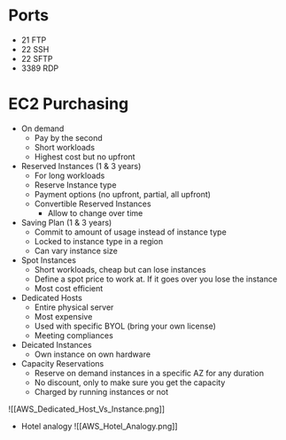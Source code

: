 # Ports
- 21 FTP
- 22 SSH
- 22 SFTP
- 3389 RDP


# EC2 Purchasing

- On demand
	- Pay by the second
	- Short workloads
	- Highest cost but no upfront
- Reserved Instances (1 & 3 years)
	- For long workloads
	- Reserve Instance type
	- Payment options (no upfront, partial, all upfront)
	- Convertible Reserved Instances
		- Allow to change over time
- Saving Plan (1 & 3 years)
	- Commit to amount of usage instead of instance type
	- Locked to instance type in a region
	- Can vary instance size
- Spot Instances
	- Short workloads, cheap but can lose instances
	- Define a spot price to work at. If it goes over you lose the instance
	- Most cost efficient
- Dedicated Hosts
	- Entire physical server 
	- Most expensive
	- Used with specific BYOL (bring your own license)
	- Meeting compliances
- Deicated Instances
	- Own instance on own hardware
- Capacity Reservations
	- Reserve on demand instances in a specific AZ for any duration
	- No discount, only to make sure you get the capacity
	- Charged by running instances or not

![[AWS_Dedicated_Host_Vs_Instance.png]]

- Hotel analogy
![[AWS_Hotel_Analogy.png]]